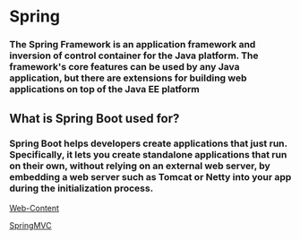 # Spring


### The Spring Framework is an application framework and inversion of control container for the Java platform. The framework's core features can be used by any Java application, but there are extensions for building web applications on top of the Java EE platform


## What is Spring Boot used for?

### Spring Boot helps developers create applications that just run. Specifically, it lets you create standalone applications that run on their own, without relying on an external web server, by embedding a web server such as Tomcat or Netty into your app during the initialization process.

[Web-Content](https://spring.io/guides/gs/serving-web-content/)

[SpringMVC](https://www.thymeleaf.org/doc/articles/springmvcaccessdata.html)
